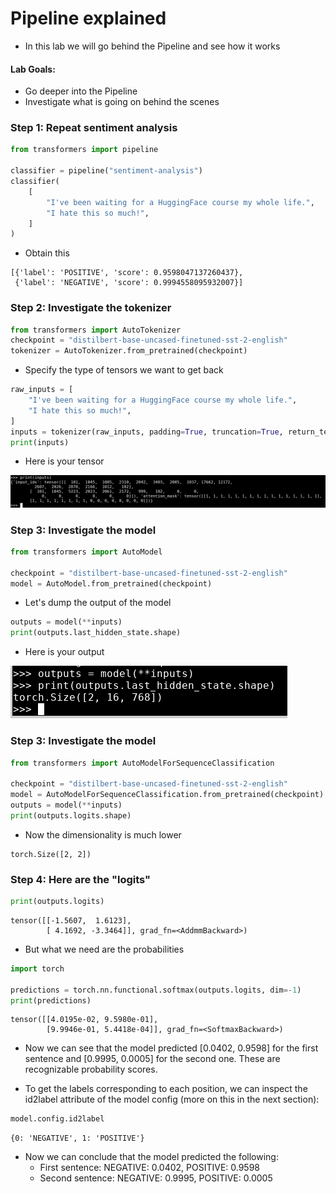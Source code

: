 # Pipeline explained

* In this lab we will go behind the Pipeline and see how it works

#### Lab Goals:

* Go deeper into the Pipeline
* Investigate what is going on behind the scenes


### Step 1: Repeat sentiment analysis

```python
from transformers import pipeline

classifier = pipeline("sentiment-analysis")
classifier(
    [
        "I've been waiting for a HuggingFace course my whole life.",
        "I hate this so much!",
    ]
)
```

* Obtain this

```text
[{'label': 'POSITIVE', 'score': 0.9598047137260437},
 {'label': 'NEGATIVE', 'score': 0.9994558095932007}]
```

### Step 2: Investigate the tokenizer

```python
from transformers import AutoTokenizer
checkpoint = "distilbert-base-uncased-finetuned-sst-2-english"
tokenizer = AutoTokenizer.from_pretrained(checkpoint)
```

* Specify the type of tensors we want to get back

```python
raw_inputs = [
    "I've been waiting for a HuggingFace course my whole life.",
    "I hate this so much!",
]
inputs = tokenizer(raw_inputs, padding=True, truncation=True, return_tensors="pt")
print(inputs)
```



* Here is your tensor


![](../images/03-tensor.png)

### Step 3: Investigate the model

```python
from transformers import AutoModel

checkpoint = "distilbert-base-uncased-finetuned-sst-2-english"
model = AutoModel.from_pretrained(checkpoint)
```

* Let's dump the output of the model

```python
outputs = model(**inputs)
print(outputs.last_hidden_state.shape)
``` 

* Here is your output

![](../images/04-output.png)

### Step 3: Investigate the model

```python
from transformers import AutoModelForSequenceClassification

checkpoint = "distilbert-base-uncased-finetuned-sst-2-english"
model = AutoModelForSequenceClassification.from_pretrained(checkpoint)
outputs = model(**inputs)
print(outputs.logits.shape)
```

* Now the dimensionality is much lower
```text
torch.Size([2, 2])
```

### Step 4: Here are the "logits"

```python
print(outputs.logits)
```

```text
tensor([[-1.5607,  1.6123],
        [ 4.1692, -3.3464]], grad_fn=<AddmmBackward>)
```


* But what we need are the probabilities

```python
import torch

predictions = torch.nn.functional.softmax(outputs.logits, dim=-1)
print(predictions)
```

```text
tensor([[4.0195e-02, 9.5980e-01],
        [9.9946e-01, 5.4418e-04]], grad_fn=<SoftmaxBackward>)
```

* Now we can see that the model predicted [0.0402, 0.9598] for the first sentence and [0.9995, 0.0005] for the second one. These are recognizable probability scores.

* To get the labels corresponding to each position, we can inspect the id2label attribute of the model config (more on this in the next section):

```python
model.config.id2label
```

```text
{0: 'NEGATIVE', 1: 'POSITIVE'}
```

* Now we can conclude that the model predicted the following:
    * First sentence: NEGATIVE: 0.0402, POSITIVE: 0.9598
    * Second sentence: NEGATIVE: 0.9995, POSITIVE: 0.0005



